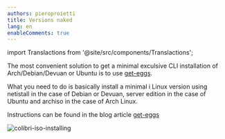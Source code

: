 ```yaml
---
authors: pieroproietti
title: Versions naked
lang: en
enableComments: true
---
```

import Translactions from '@site/src/components/Translactions';

<Translactions />

The most convenient solution to get a minimal exculsive CLI installation of Arch/Debian/Devuan or Ubuntu is to use [get-eggs](https://github.com/pieroproietti/get-eggs).

What you need to do is basically install a minimal i Linux version using netistall in the case of Debian or Devuan, server edition in the case of Ubuntu and archiso in the case of Arch Linux.

Instructions can be found in the blog article [get-eggs](https://penguins-eggs.net/blog/get-eggs)


![colibri-iso-installing](/images/arch-naked/colibri-iso-installing.png)
